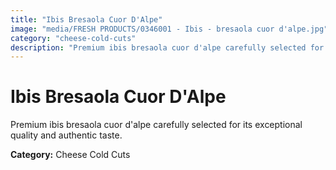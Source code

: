 ```yaml
---
title: "Ibis Bresaola Cuor D'Alpe"
image: "media/FRESH PRODUCTS/0346001 - Ibis - bresaola cuor d'alpe.jpg"
category: "cheese-cold-cuts"
description: "Premium ibis bresaola cuor d'alpe carefully selected for its exceptional quality and authentic taste."
---
```


# Ibis Bresaola Cuor D'Alpe

Premium ibis bresaola cuor d'alpe carefully selected for its exceptional quality and authentic taste.

**Category:** Cheese Cold Cuts
